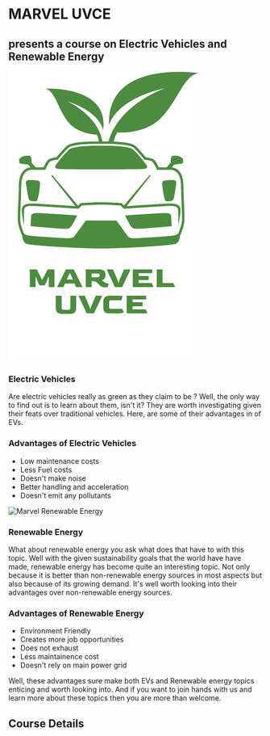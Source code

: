 # MARVEL UVCE
## presents a course on Electric Vehicles and Renewable Energy

![Marvel EVs image](https://github.com/111deepak111/Marvel/blob/75207d02504330e2ffb91d3dd25bedcba64e3fd7/img1.png)

### Electric Vehicles

Are electric vehicles really as green as they claim to be ? Well, the only way to find out is to learn about them, isn't it? They are worth investigating given their feats over traditional vehicles. Here, are some of their advantages in of EVs.

### Advantages of Electric Vehicles 
- Low maintenance costs
- Less Fuel costs
- Doesn't make noise
- Better handling and  acceleration 
- Doesn't emit any pollutants

![Marvel Renewable Energy]()

### Renewable Energy

What about renewable energy you ask what does that have to with this topic. Well with the given sustainability goals that the world have have made, renewable energy has become quite an interesting topic. Not only because it is better than non-renewable energy sources in most aspects but also because of its growing demand. It's well worth looking into their advantages over non-renewable energy sources.


### Advantages of Renewable Energy
- Environment Friendly
- Creates more job opportunities
- Does not exhaust 
- Less maintainence cost
- Doesn't rely on main power grid

Well, these advantages sure make both EVs and Renewable energy topics enticing and worth looking into. And if you want to join hands with us and learn more about these topics then you are more than welcome.

## Course Details



